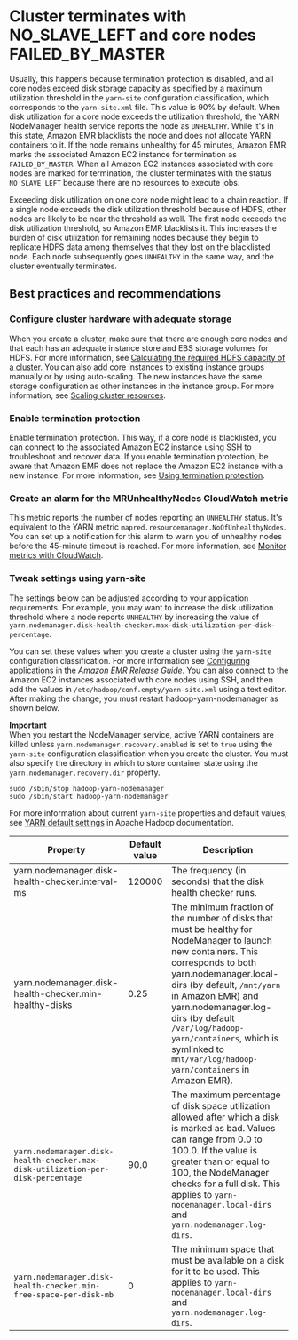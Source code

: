# Cluster terminates with NO\_SLAVE\_LEFT and core nodes FAILED\_BY\_MASTER<a name="emr-cluster-NO_SLAVE_LEFT-FAILED_BY_MASTER"></a>

Usually, this happens because termination protection is disabled, and all core nodes exceed disk storage capacity as specified by a maximum utilization threshold in the `yarn-site` configuration classification, which corresponds to the `yarn-site.xml` file\. This value is 90% by default\. When disk utilization for a core node exceeds the utilization threshold, the YARN NodeManager health service reports the node as `UNHEALTHY`\. While it's in this state, Amazon EMR blacklists the node and does not allocate YARN containers to it\. If the node remains unhealthy for 45 minutes, Amazon EMR marks the associated Amazon EC2 instance for termination as `FAILED_BY_MASTER`\. When all Amazon EC2 instances associated with core nodes are marked for termination, the cluster terminates with the status `NO_SLAVE_LEFT` because there are no resources to execute jobs\.

Exceeding disk utilization on one core node might lead to a chain reaction\. If a single node exceeds the disk utilization threshold because of HDFS, other nodes are likely to be near the threshold as well\. The first node exceeds the disk utilization threshold, so Amazon EMR blacklists it\. This increases the burden of disk utilization for remaining nodes because they begin to replicate HDFS data among themselves that they lost on the blacklisted node\. Each node subsequently goes `UNHEALTHY` in the same way, and the cluster eventually terminates\.

## Best practices and recommendations<a name="w305aac31c31c21b7b7"></a>

### Configure cluster hardware with adequate storage<a name="w305aac31c31c21b7b7b3"></a>

When you create a cluster, make sure that there are enough core nodes and that each has an adequate instance store and EBS storage volumes for HDFS\. For more information, see [Calculating the required HDFS capacity of a cluster](emr-plan-instances-guidelines.md#emr-plan-instances-hdfs)\. You can also add core instances to existing instance groups manually or by using auto\-scaling\. The new instances have the same storage configuration as other instances in the instance group\. For more information, see [Scaling cluster resources](emr-scale-on-demand.md)\.

### Enable termination protection<a name="w305aac31c31c21b7b7b5"></a>

Enable termination protection\. This way, if a core node is blacklisted, you can connect to the associated Amazon EC2 instance using SSH to troubleshoot and recover data\. If you enable termination protection, be aware that Amazon EMR does not replace the Amazon EC2 instance with a new instance\. For more information, see [Using termination protection](UsingEMR_TerminationProtection.md)\.

### Create an alarm for the MRUnhealthyNodes CloudWatch metric<a name="w305aac31c31c21b7b7b7"></a>

This metric reports the number of nodes reporting an `UNHEALTHY` status\. It's equivalent to the YARN metric `mapred.resourcemanager.NoOfUnhealthyNodes`\. You can set up a notification for this alarm to warn you of unhealthy nodes before the 45\-minute timeout is reached\. For more information, see [Monitor metrics with CloudWatch](UsingEMR_ViewingMetrics.md)\.

### Tweak settings using yarn\-site<a name="w305aac31c31c21b7b7b9"></a>

The settings below can be adjusted according to your application requirements\. For example, you may want to increase the disk utilization threshold where a node reports `UNHEALTHY` by increasing the value of `yarn.nodemanager.disk-health-checker.max-disk-utilization-per-disk-percentage`\.

You can set these values when you create a cluster using the `yarn-site` configuration classification\. For more information see [Configuring applications](https://docs.aws.amazon.com/emr/latest/ReleaseGuide/emr-configure-apps.html) in the *Amazon EMR Release Guide*\. You can also connect to the Amazon EC2 instances associated with core nodes using SSH, and then add the values in `/etc/hadoop/conf.empty/yarn-site.xml` using a text editor\. After making the change, you must restart hadoop\-yarn\-nodemanager as shown below\.

**Important**  
When you restart the NodeManager service, active YARN containers are killed unless `yarn.nodemanager.recovery.enabled` is set to `true` using the `yarn-site` configuration classification when you create the cluster\. You must also specify the directory in which to store container state using the `yarn.nodemanager.recovery.dir` property\.

```
sudo /sbin/stop hadoop-yarn-nodemanager
sudo /sbin/start hadoop-yarn-nodemanager
```

For more information about current `yarn-site` properties and default values, see [YARN default settings](http://hadoop.apache.org/docs/current/hadoop-yarn/hadoop-yarn-common/yarn-default.xml) in Apache Hadoop documentation\.


| Property | Default value | Description | 
| --- | --- | --- | 
|  yarn\.nodemanager\.disk\-health\-checker\.interval\-ms  |  120000  |  The frequency \(in seconds\) that the disk health checker runs\.  | 
|  yarn\.nodemanager\.disk\-health\-checker\.min\-healthy\-disks  |  0\.25  |  The minimum fraction of the number of disks that must be healthy for NodeManager to launch new containers\. This corresponds to both yarn\.nodemanager\.local\-dirs \(by default, `/mnt/yarn` in Amazon EMR\) and yarn\.nodemanager\.log\-dirs \(by default `/var/log/hadoop-yarn/containers`, which is symlinked to `mnt/var/log/hadoop-yarn/containers` in Amazon EMR\)\.  | 
|  `yarn.nodemanager.disk-health-checker.max-disk-utilization-per-disk-percentage`  |  90\.0  |  The maximum percentage of disk space utilization allowed after which a disk is marked as bad\. Values can range from 0\.0 to 100\.0\. If the value is greater than or equal to 100, the NodeManager checks for a full disk\. This applies to `yarn-nodemanager.local-dirs` and `yarn.nodemanager.log-dirs`\.  | 
|  `yarn.nodemanager.disk-health-checker.min-free-space-per-disk-mb`  |  0  |  The minimum space that must be available on a disk for it to be used\. This applies to `yarn-nodemanager.local-dirs` and `yarn.nodemanager.log-dirs`\.  | 